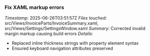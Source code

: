 ### Fix XAML markup errors
*Timestamp:* 2025-06-26T03:51:57Z
*Files touched:* src/Views/InvoiceParts/InvoiceSummary.xaml, src/Views/Settings/SettingsWindow.xaml
*Summary:* Corrected invalid margin markup causing build errors
*Details:*
- Replaced inline thickness strings with property element syntax
- Ensured keyboard navigation attributes preserved
